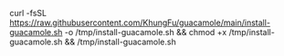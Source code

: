 curl -fsSL https://raw.githubusercontent.com/KhungFu/guacamole/main/install-guacamole.sh -o /tmp/install-guacamole.sh && chmod +x /tmp/install-guacamole.sh && /tmp/install-guacamole.sh
